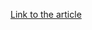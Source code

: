 [Link to the article](https://research.checkpoint.com/2019/select-code_execution-from-using-sqlite/)
